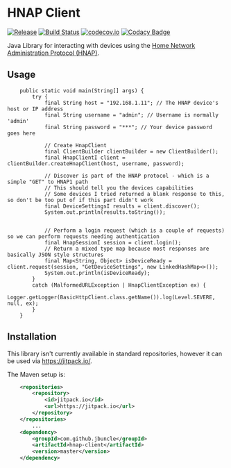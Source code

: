 # HNAP Client

[![Release](https://jitpack.io/v/jbuncle/hnap-client.svg)](https://jitpack.io/#jbuncle/hnap-client)
[![Build Status](https://travis-ci.org/jbuncle/hnap-client.svg?branch=master)](https://travis-ci.org/jbuncle/hnap-client)
[![codecov.io](https://codecov.io/github/jbuncle/hnap-client/coverage.svg?branch=master)](https://codecov.io/github/jbuncle/hnap-client?branch=master)
[![Codacy Badge](https://api.codacy.com/project/badge/Grade/62ce9ec96f0f4e3085661d69a5ca86e3)](https://www.codacy.com/app/jbuncle/hnap-client?utm_source=github.com&amp;utm_medium=referral&amp;utm_content=jbuncle/hnap-client&amp;utm_campaign=Badge_Grade)

Java Library for interacting with devices using the [Home Network Administration Protocol (HNAP)](https://en.wikipedia.org/wiki/Home_Network_Administration_Protocol).

## Usage

```
    public static void main(String[] args) {
        try {
            final String host = "192.168.1.11"; // The HNAP device's host or IP address
            final String username = "admin"; // Username is normally 'admin'
            final String password = "***"; // Your device password goes here

            // Create HnapClient
            final ClientBuilder clientBuilder = new ClientBuilder();
            final HnapClientI client = clientBuilder.createHnapClient(host, username, password);

            // Discover is part of the HNAP protocol - which is a simple "GET" to HNAP1 path
            // This should tell you the devices capabilities
            // Some devices I tried returned a blank response to this, so don't be too put of if this part didn't work
            final DeviceSettingsI results = client.discover();
            System.out.println(results.toString());


            // Perform a login request (which is a couple of requests) so we can perform requests needing authentication
            final HnapSessionI session = client.login();
            // Return a mixed type map because most responses are basically JSON style structures
            final Map<String, Object> isDeviceReady = client.request(session, "GetDeviceSettings", new LinkedHashMap<>());
            System.out.println(isDeviceReady);
        }
        catch (MalformedURLException | HnapClientException ex) {
            Logger.getLogger(BasicHttpClient.class.getName()).log(Level.SEVERE, null, ex);
        }
    }
```

## Installation

This library isn't currently available in standard repositories, however it can
be used via https://jitpack.io/. 

The Maven setup is:

```xml
	<repositories>
		<repository>
		    <id>jitpack.io</id>
		    <url>https://jitpack.io</url>
		</repository>
	</repositories>
        ...
	<dependency>
	    <groupId>com.github.jbuncle</groupId>
	    <artifactId>hnap-client</artifactId>
	    <version>master</version>
	</dependency>
```